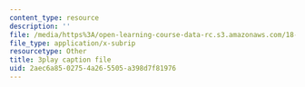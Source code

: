 ```yaml
---
content_type: resource
description: ''
file: /media/https%3A/open-learning-course-data-rc.s3.amazonaws.com/18-06sc-linear-algebra-fall-2011/2aec6a8502754a265505a398d7f81976_QVKj3LADCnA.srt
file_type: application/x-subrip
resourcetype: Other
title: 3play caption file
uid: 2aec6a85-0275-4a26-5505-a398d7f81976
---
```

